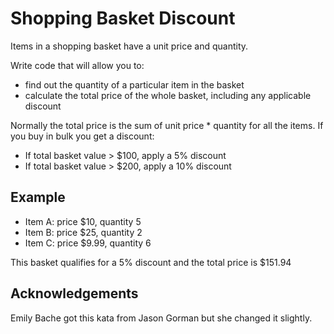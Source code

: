 # Shopping Basket Discount

Items in a shopping basket have a unit price and quantity. 

Write code that will allow you to:

* find out the quantity of a particular item in the basket
* calculate the total price of the whole basket, including any applicable discount

Normally the total price is the sum of unit price * quantity for all the items. If you buy in bulk you get a discount:

* If total basket value > $100, apply a 5% discount
* If total basket value > $200, apply a 10% discount

## Example

* Item A: price $10, quantity 5
* Item B: price $25, quantity 2
* Item C: price $9.99, quantity 6

This basket qualifies for a 5% discount and the total price is $151.94

## Acknowledgements

Emily Bache got this kata from Jason Gorman but she changed it slightly.